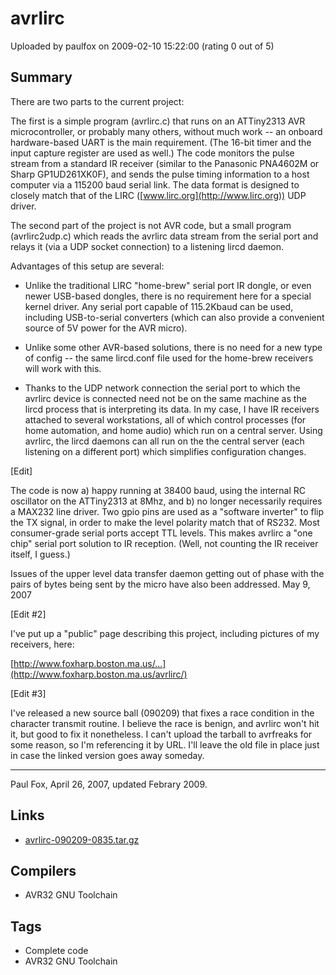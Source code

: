 # avrlirc

Uploaded by paulfox on 2009-02-10 15:22:00 (rating 0 out of 5)

## Summary

There are two parts to the current project:


The first is a simple program (avrlirc.c) that runs on an ATTiny2313 AVR microcontroller, or probably many others, without much work -- an onboard hardware-based UART is the main requirement. (The 16-bit timer and the input capture register are used as well.) The code monitors the pulse stream from a standard IR receiver (similar to the Panasonic PNA4602M or Sharp GP1UD261XK0F), and sends the pulse timing information to a host computer via a 115200 baud serial link. The data format is designed to closely match that of the LIRC ([www.lirc.org](http://www.lirc.org)) UDP driver.


The second part of the project is not AVR code, but a small program (avrlirc2udp.c) which reads the avrlirc data stream from the serial port and relays it (via a UDP socket connection) to a listening lircd daemon.


Advantages of this setup are several:


- Unlike the traditional LIRC "home-brew" serial port IR dongle, or even newer USB-based dongles, there is no requirement here for a special kernel driver. Any serial port capable of 115.2Kbaud can be used, including USB-to-serial converters (which can also provide a convenient source of 5V power for the AVR micro).


- Unlike some other AVR-based solutions, there is no need for a new type of config -- the same lircd.conf file used for the home-brew receivers will work with this.


- Thanks to the UDP network connection the serial port to which the avrlirc device is connected need not be on the same machine as the lircd process that is interpreting its data. In my case, I have IR receivers attached to several workstations, all of which control processes (for home automation, and home audio) which run on a central server. Using avrlirc, the lircd daemons can all run on the the central server (each listening on a different port) which simplifies configuration changes.


[Edit]  

The code is now a) happy running at 38400 baud, using the internal RC oscillator on the ATTiny2313 at 8Mhz, and b) no longer necessarily requires a MAX232 line driver. Two gpio pins are used as a "software inverter" to flip the TX signal, in order to make the level polarity match that of RS232. Most consumer-grade serial ports accept TTL levels. This makes avrlirc a "one chip" serial port solution to IR reception. (Well, not counting the IR receiver itself, I guess.)


Issues of the upper level data transfer daemon getting out of phase with the pairs of bytes being sent by the micro have also been addressed. May 9, 2007


[Edit #2]  

I've put up a "public" page describing this project, including pictures of my receivers, here:  

[http://www.foxharp.boston.ma.us/...](http://www.foxharp.boston.ma.us/avrlirc/)


[Edit #3]  

I've released a new source ball (090209) that fixes a race condition in the character transmit routine. I believe the race is benign, and avrlirc won't hit it, but good to fix it nonetheless. I can't upload the tarball to avrfreaks for some reason, so I'm referencing it by URL. I'll leave the old file in place just in case the linked version goes away someday.  

-------------------  

Paul Fox, April 26, 2007, updated Febrary 2009.

## Links

- [avrlirc-090209-0835.tar.gz](http://home.comcast.net/~foxharp/avrlirc/avrlirc-090209-0835.tar.gz)

## Compilers

- AVR32 GNU Toolchain

## Tags

- Complete code
- AVR32 GNU Toolchain
